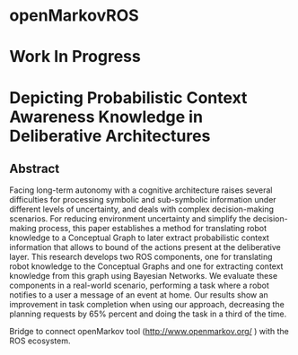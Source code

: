 # openMarkovROS
# Work In Progress
# Depicting Probabilistic Context Awareness Knowledge in Deliberative Architectures
## Abstract
Facing long-term autonomy with a cognitive architecture raises several difficulties for processing symbolic and sub-symbolic information under different levels of uncertainty, and  deals with complex decision-making scenarios.
For reducing environment uncertainty and simplify the decision-making process, this paper establishes a method for translating robot knowledge to a Conceptual Graph to later extract probabilistic context information that allows to bound of the actions present at the deliberative layer.
This research develops two ROS components, one  for translating robot knowledge to the Conceptual Graphs and one for extracting context knowledge from this graph using Bayesian Networks.
We evaluate these components in a real-world scenario, performing a task where a robot notifies to a user a message of an event at home. 
Our results show an improvement in task completion when using our approach, decreasing the planning requests by 65\% percent and doing the task in a third of the time.


Bridge to connect openMarkov tool (http://www.openmarkov.org/ ) with the ROS ecosystem. 
